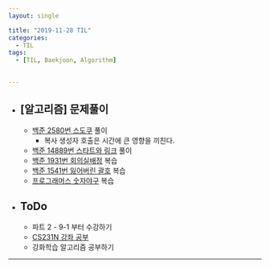 ```yaml
---
layout: single

title: "2019-11-28 TIL"
categories:
  - TIL
tags:
  - [TIL, Baekjoon, Algorithm]

 
---
```




- ## [알고리즘] 문제풀이

  - [백준 2580번 스도쿠](https://www.acmicpc.net/problem/2580) 풀이
    - 복사 생성자 호출은 시간에 큰 영향을 끼친다.
  - [백준 14889번 스타트와 링크](https://www.acmicpc.net/problem/14889) 풀이
  - [백준 1931번 회의실배정](https://www.acmicpc.net/problem/1931) 복습
  - [백준 1541번 잃어버린 괄호](https://www.acmicpc.net/problem/1541) 복습
  - [프로그래머스 숫자야구](https://programmers.co.kr/learn/courses/30/lessons/42841#) 복습
  
  
  
- ## ToDo

  - 파트 2 - 9-1 부터 수강하기
  - [CS231N 강좌 공부](http://cs231n.stanford.edu/syllabus.html)
  - 강화학습 알고리즘 공부하기

------

